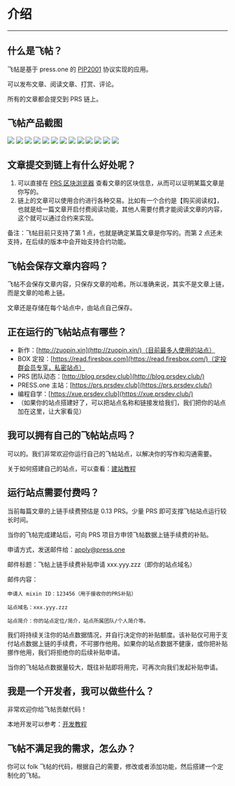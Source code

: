 # 介绍

---

## 什么是飞帖？

飞帖是基于 press.one 的 [PIP2001](/PIP2001/) 协议实现的应用。

可以发布文章、阅读文章、打赏、评论。

所有的文章都会提交到 PRS 链上。

## 飞帖产品截图

![](./images/mobile-1.png)
![](./images/mobile-2.png)
![](./images/pc-1.png)
![](./images/pc-2.png)
![](./images/pc-3.png)
![](./images/pc-4.png)
![](./images/pc-5.png)
![](./images/pc-9.png)
![](./images/pc-6.png)
![](./images/pc-11.png)
![](./images/pc-7.png)
![](./images/pc-8.png)
![](./images/pc-10.png)

## 文章提交到链上有什么好处呢？

1. 可以直接在 [PRS 区块浏览器](https://press.one/blockchain/main?type=pip2001) 查看文章的区块信息，从而可以证明某篇文章是你写的。
2. 链上的文章可以使用合约进行各种交易。比如有一个合约是【购买阅读权】，也就是给一篇文章开启付费阅读功能，其他人需要付费才能阅读文章的内容，这个就可以通过合约来实现。

备注：飞帖目前只支持了第 1 点，也就是确定某篇文章是你写的。而第 2 点还未支持，在后续的版本中会开始支持合约功能。

## 飞帖会保存文章内容吗？

飞帖不会保存文章内容，只保存文章的哈希。所以准确来说，其实不是文章上链，而是文章的哈希上链。

文章还是存储在每个站点中，由站点自己保存。

## 正在运行的飞帖站点有哪些？

- 新作：[http://zuopin.xin](http://zuopin.xin/)（目前最多人使用的站点）
- BOX 定投：[https://read.firesbox.com](https://read.firesbox.com/)（定投群会员专享，私密站点）
- PRS 团队动态：[http://blog.prsdev.club](http://blog.prsdev.club/)
- PRESS.one 主站：[https://prs.prsdev.club](https://prs.prsdev.club/)
- 编程自学：[https://xue.prsdev.club](https://xue.prsdev.club/)
- （如果你的站点搭建好了，可以把站点名称和链接发给我们，我们把你的站点加在这里，让大家看见）

## 我可以拥有自己的飞帖站点吗？

可以的。我们非常欢迎你运行自己的飞帖站点，以解决你的写作和沟通需要。

关于如何搭建自己的站点，可以查看：[建站教程](/flying-pub/建站教程)

## 运行站点需要付费吗？

当前每篇文章的上链手续费预估是 0.13 PRS。少量 PRS 即可支撑飞帖站点运行较长时间。

当你的飞帖完成建站后，可向 PRS 项目方申领飞帖数据上链手续费的补贴。

申请方式，发送邮件给：apply@press.one

邮件标题：飞帖上链手续费补贴申请 xxx.yyy.zzz（即你的站点域名）

邮件内容：

```
申请人 mixin ID：123456（用于接收你的PRS补贴）

站点域名：xxx.yyy.zzz

站点简介：你的站点定位/简介，站点所属团队/个人简介等。
```

我们将持续关注你的站点数据情况，并自行决定你的补贴额度。该补贴仅可用于支付站点数据上链的手续费，不可挪作他用。如果你的站点数据不健康，或你把补贴挪作他用，我们将拒绝你的后续补贴申请。

当你的飞帖站点数据量较大，既往补贴即将用完，可再次向我们发起补贴申请。

## 我是一个开发者，我可以做些什么？

非常欢迎你给飞帖贡献代码！

本地开发可以参考：[开发教程](/flying-pub/开发教程)

## 飞帖不满足我的需求，怎么办？

你可以 folk 飞帖的代码，根据自己的需要，修改或者添加功能，然后搭建一个定制化的飞帖。
